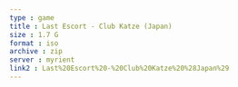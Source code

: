 ```yaml
---
type : game
title : Last Escort - Club Katze (Japan)
size : 1.7 G
format : iso
archive : zip
server : myrient
link2 : Last%20Escort%20-%20Club%20Katze%20%28Japan%29
---
```


